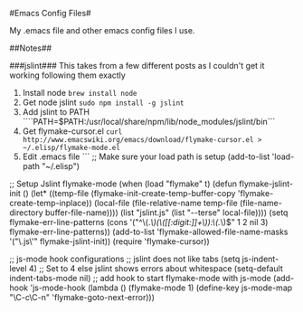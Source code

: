 #Emacs Config Files#

My .emacs file and other emacs config files I use.

##Notes##

###jslint###
This takes from a few different posts as I couldn't get it working following them exactly

1. Install node ```brew install node```
2. Get node jslint ```sudo npm install -g jslint```
3. Add jslint to PATH ````PATH=$PATH:/usr/local/share/npm/lib/node_modules/jslint/bin```
4. Get flymake-cursor.el ```curl http://www.emacswiki.org/emacs/download/flymake-cursor.el > ~/.elisp/flymake-mode.el```
5. Edit .emacs file ```
;; Make sure your load path is setup
(add-to-list 'load-path "~/.elisp")

;; Setup Jslint flymake-mode
(when (load "flymake" t)
  (defun flymake-jslint-init ()
    (let* ((temp-file (flymake-init-create-temp-buffer-copy
		       'flymake-create-temp-inplace))
           (local-file (file-relative-name
                        temp-file
                        (file-name-directory buffer-file-name))))
      (list "jslint.js" (list "--terse" local-file))))
  (setq flymake-err-line-patterns
	(cons '("^\\(.*\\)(\\([[:digit:]]+\\)):\\(.*\\)$"
		1 2 nil 3)
	      flymake-err-line-patterns))
  (add-to-list 'flymake-allowed-file-name-masks
               '("\\.js\\'" flymake-jslint-init))
  (require 'flymake-cursor))

;; js-mode hook configurations
;; jslint does not like tabs
(setq js-indent-level 4) ;; Set to 4 else jslint shows errors about whitespace
(setq-default indent-tabs-mode nil)
;; add hook to start flymake-mode with js-mode
(add-hook 'js-mode-hook
	  (lambda ()
	    (flymake-mode 1)
	    (define-key js-mode-map "\C-c\C-n" 'flymake-goto-next-error)))
```
